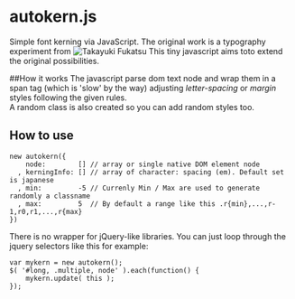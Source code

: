 # autokern.js
Simple font kerning via JavaScript.
The original work is a typography experiment from ![Takayuki Fukatsu](http://fladdict.net/exp/autokerning/)
This tiny javascript aims toto extend the original possibilities.

##How it works
The javascript parse dom text node and wrap them in a span tag (which is 'slow' by the way) adjusting *letter-spacing* or *margin* styles following the given rules.  
A random class is also created so you can add random styles too.

## How to use
```
new autokern({
    node:        [] // array or single native DOM element node
  , kerningInfo: [] // array of character: spacing (em). Default set is japanese
  , min:         -5 // Currenly Min / Max are used to generate randomly a classname
  , max:         5  // By default a range like this .r{min},...,r-1,r0,r1,...,r{max}
})
````

There is no wrapper for jQuery-like libraries.
You can just loop through the jquery selectors like this for example:
```
var mykern = new autokern();
$( '#long, .multiple, node' ).each(function() {
    mykern.update( this );
});
```